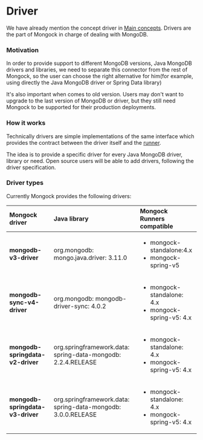 # Driver

We have already mention the concept driver in [Main concepts](getting-started/main-concepts.md#driver). Drivers are the part of Mongock in charge of dealing with MongoDB.

### Motivation

In order to provide support to different MongoDB versions, Java MongoDB drivers and libraries, we need to separate this connector from the rest of Mongock, so the user can choose the right alternative for him\(for example, using directly the Java MongoDB driver or Spring Data library\)

It's also important when comes to old version. Users may don't want to upgrade to the last version of MongoDB or driver, but they still need Mongock to be supported for their production deployments.

### How it works

Technically drivers are simple implementations of the same interface which provides the contract between the driver itself and the [runner](standalone.md).

The idea is to provide a specific driver for every Java MongoDB driver, library or need. Open source users will be able to add drivers, following the driver specification.

### Driver types

Currently Mongock provides the following drivers:

<table>
  <thead>
    <tr>
      <th style="text-align:left">Mongock driver</th>
      <th style="text-align:left">Java library</th>
      <th style="text-align:left">Mongock Runners compatible</th>
    </tr>
  </thead>
  <tbody>
    <tr>
      <td style="text-align:left"><b>mongodb-v3-driver</b>
      </td>
      <td style="text-align:left">org.mongodb: mongo.java.driver: 3.11.0</td>
      <td style="text-align:left">
        <p></p>
        <ul>
          <li>mongock-standalone:4.x</li>
          <li>mongock-spring-v5</li>
        </ul>
      </td>
    </tr>
    <tr>
      <td style="text-align:left"><b>mongodb-sync-v4-driver</b>
      </td>
      <td style="text-align:left">org.mongodb: mongodb-driver-sync: 4.0.2</td>
      <td style="text-align:left">
        <p></p>
        <ul>
          <li>mongock-standalone: 4.x</li>
          <li>mongock-spring-v5: 4.x</li>
        </ul>
      </td>
    </tr>
    <tr>
      <td style="text-align:left"><b>mongodb-springdata-v2-driver</b>
      </td>
      <td style="text-align:left">org.springframework.data: spring-data-mongodb: 2.2.4.RELEASE</td>
      <td style="text-align:left">
        <p></p>
        <ul>
          <li>mongock-standalone: 4.x</li>
          <li>mongock-spring-v5: 4.x</li>
        </ul>
      </td>
    </tr>
    <tr>
      <td style="text-align:left"><b>mongodb-springdata-v3-driver</b>
      </td>
      <td style="text-align:left">org.springframework.data: spring-data-mongodb: 3.0.0.RELEASE</td>
      <td style="text-align:left">
        <p></p>
        <ul>
          <li>mongock-standalone: 4.x</li>
          <li>mongock-spring-v5: 4.x</li>
        </ul>
      </td>
    </tr>
  </tbody>
</table>



